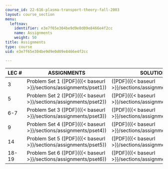 ```yaml
---
course_id: 22-616-plasma-transport-theory-fall-2003
layout: course_section
menu:
  leftnav:
    identifier: e3e7f65e304be9d9e0d09e8466e4f2cc
    name: Assignments
    weight: 50
title: Assignments
type: course
uid: e3e7f65e304be9d9e0d09e8466e4f2cc

---
```


| LEC # | ASSIGNMENTS | SOLUTIONS |
| --- | --- | --- |
| 3 | Problem Set 1 ([PDF]({{< baseurl >}}/sections/assignments/pset1)) | ([PDF]({{< baseurl >}}/sections/assignments/pset1sol)) |
| 5 | Problem Set 2 ([PDF]({{< baseurl >}}/sections/assignments/pset2)) | ([PDF]({{< baseurl >}}/sections/assignments/pset2sol)) |
| 6-7 | Problem Set 3 ([PDF]({{< baseurl >}}/sections/assignments/pset3)) | ([PDF]({{< baseurl >}}/sections/assignments/pset3sol)) |
| 9 | Problem Set 4 ([PDF]({{< baseurl >}}/sections/assignments/pset4)) | ([PDF]({{< baseurl >}}/sections/assignments/pset4sol)) |
| 14 | Problem Set 5 ([PDF]({{< baseurl >}}/sections/assignments/pset5)) | ([PDF]({{< baseurl >}}/sections/assignments/pset5sol)) |
| 18-19 | Problem Set 6 ([PDF]({{< baseurl >}}/sections/assignments/pset6)) | ([PDF]({{< baseurl >}}/sections/assignments/pset6sol))